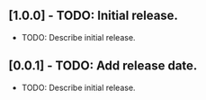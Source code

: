 ## [1.0.0] - TODO: Initial release.

* TODO: Describe initial release.

## [0.0.1] - TODO: Add release date.

* TODO: Describe initial release.
